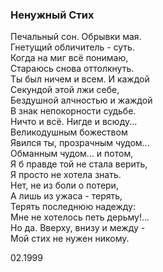 ### Ненужный Стих

Печальный сон. Обрывки мая.  
Гнетущий обличитель - суть.  
Когда на миг всё понимаю,  
Стараюсь снова оттолкнуть.  
Ты был ничем и всем. И каждой  
Секундой этой лжи себе,  
Бездушной алчностью и жаждой  
В знак непокорности судьбе.  
Ничто и всё. Нигде и всюду...  
Великодушным божеством  
Явился ты, прозрачным чудом...   
Обманным чудом... и потом,  
Я б правде той не стала верить,  
Я просто не хотела знать.  
Нет, не из боли о потери,  
А лишь из ужаса - терять,  
Терять последнюю надежду:  
Мне не хотелось петь дерьму!...  
Но да. Вверху, внизу и между -  
Мой стих не нужен никому.

02.1999
